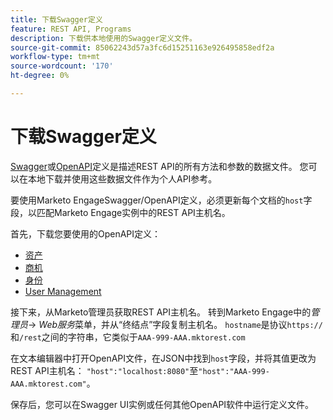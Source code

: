 ```yaml
---
title: 下载Swagger定义
feature: REST API, Programs
description: 下载供本地使用的Swagger定义文件。
source-git-commit: 85062243d57a3fc6d15251163e926495858edf2a
workflow-type: tm+mt
source-wordcount: '170'
ht-degree: 0%

---
```


# 下载Swagger定义

[Swagger](https://swagger.io/)或[OpenAPI](https://www.openapis.org/)定义是描述REST API的所有方法和参数的数据文件。 您可以在本地下载并使用这些数据文件作为个人API参考。

要使用Marketo EngageSwagger/OpenAPI定义，必须更新每个文档的`host`字段，以匹配Marketo Engage实例中的REST API主机名。

首先，下载您要使用的OpenAPI定义：

* [资产](assets/swagger-asset.json)
* [商机](assets/swagger-mapi.json)
* [身份       ](assets/swagger-identity.json)
* [User Management](assets/swagger-user.json)

接下来，从Marketo管理员获取REST API主机名。 转到Marketo Engage中的&#x200B;_管理员_-> _Web服务_&#x200B;菜单，并从“终结点”字段复制主机名。 `hostname`是协议`https://`和`/rest`之间的字符串，它类似于`AAA-999-AAA.mktorest.com`

在文本编辑器中打开OpenAPI文件，在JSON中找到`host`字段，并将其值更改为REST API主机名： `"host":"localhost:8080"`至`"host":"AAA-999-AAA.mktorest.com"`。

保存后，您可以在Swagger UI实例或任何其他OpenAPI软件中运行定义文件。
